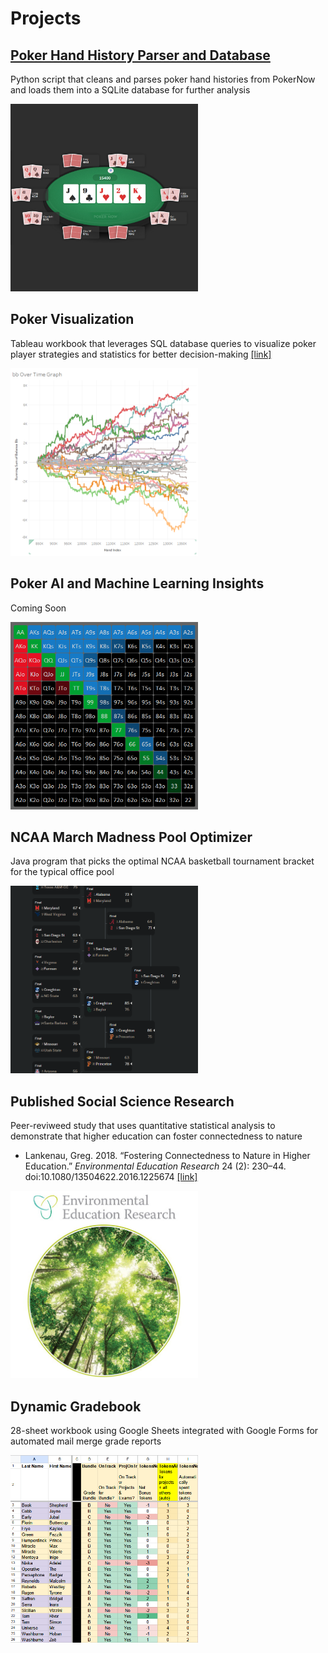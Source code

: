 # Projects

## [Poker Hand History Parser and Database]("parser")
Python script that cleans and parses poker hand histories from PokerNow and loads them into a SQLite database for further analysis  
  
<a href="parser"><img src="images/poker.png" alt="Poker screenshot" width="300" height="300"></a>
  
  
## Poker Visualization
Tableau workbook that leverages SQL database queries to visualize poker player strategies and statistics for better decision-making [[link]](https://public.tableau.com/app/profile/greg4796/viz/RebuyClub/WelcometotheRebuyClub)  

<img src="images/tableau-running.png" alt="Tableau screenshot" width="300" height="300">
  
  
## Poker AI and Machine Learning Insights
Coming Soon  

<img src="images/range.png" alt="Starting hands screenshot" width="300" height="300">
  
  
## NCAA March Madness Pool Optimizer
Java program that picks the optimal NCAA basketball tournament bracket for the typical office pool  

<img src="images/bracket-small.png" alt="NCAA bracket screenshot" width="300" height="300">
  
  
## Published Social Science Research
Peer-reviweed study that uses quantitative statistical analysis to demonstrate that higher education can foster connectedness to nature  
* Lankenau, Greg. 2018. “Fostering Connectedness to Nature in Higher Education.” *Environmental Education Research* 24 (2): 230–44. doi:10.1080/13504622.2016.1225674 [[link]](https://doi.org/10.1080/13504622.2016.1225674)

<img src="images/eer-journal.jpg" alt="Environmental Education Research journal cover" width="300" height="300">
  
  
## Dynamic Gradebook
28-sheet workbook using Google Sheets integrated with Google Forms for automated mail merge grade reports

<img src="images/gradebook.png" alt="Gradebook screenshot" width="300" height="300">
